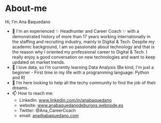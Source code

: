 # About-me
Hi, I’m Ana Baquedano
- 👀 I'm an experienced ✨ Headhunter and Career Coach ✨ with a demonstrated history of more than 17 years working internationally in the staffing and recruiting industry, mainly in Digital & Tech.
Despite my academic background, I am so passionate about technology and that is the reason why I oriented my professional career to Digital & Tech. I really enjoy a good conversation on new technologies and want to keep updated on market trends.
- 🌱 I love data, so I’m currently learning Data Analysis (Be kind, I'm just a beginner - First time in my life with a programming language: Python and R)
- 💞️ I’m here looking to help all the techy community to find the job of their dreams.
- 📫 How to reach me:
  * LinkedIn: www.linkedin.com/in/anabaquedano
  * website: www.anabaquedanodeburgos.webnode.es
  * Twitter: @Ana_CareerCoach
  * email: ana@abaquedano.com
